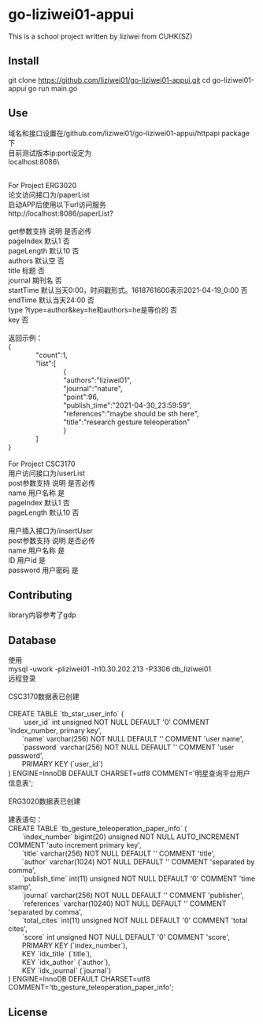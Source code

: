 # go-liziwei01-appui

This is a school project written by liziwei from CUHK(SZ)

## Install

git clone https://github.com/liziwei01/go-liziwei01-appui.git
cd go-liziwei01-appui
go run main.go

## Use

域名和接口设置在/github.com/liziwei01/go-liziwei01-appui/httpapi package下\
目前测试版本ip:port设定为\
localhost:8086\

\
For Project ERG3020\
论文访问接口为/paperList\
启动APP后使用以下url访问服务\
http://localhost:8086/paperList?\
\
get参数支持       说明                                                  是否必传\
pageIndex       默认1                                                    否\
pageLength      默认10                                                   否\
authors         默认空                                                   否\
title           标题                                                    否\
journal         期刊名                                                   否\
startTime       默认当天0:00，时间戳形式。1618761600表示2021-04-19_0:00      否\
endTime         默认当天24:00                                             否\
type            ?type=author&key=he和authors=he是等价的                    否\
key                                                                     否\
\
返回示例：\
{\
&emsp;&emsp;&emsp;&emsp;"count":1,\
&emsp;&emsp;&emsp;&emsp;"list":[\
&emsp;&emsp;&emsp;&emsp;&emsp;&emsp;&emsp;&emsp;{\
&emsp;&emsp;&emsp;&emsp;&emsp;&emsp;&emsp;&emsp;"authors":"liziwei01",\
&emsp;&emsp;&emsp;&emsp;&emsp;&emsp;&emsp;&emsp;"journal":"nature",\
&emsp;&emsp;&emsp;&emsp;&emsp;&emsp;&emsp;&emsp;"point":96,\
&emsp;&emsp;&emsp;&emsp;&emsp;&emsp;&emsp;&emsp;"publish_time":"2021-04-30_23:59:59",\
&emsp;&emsp;&emsp;&emsp;&emsp;&emsp;&emsp;&emsp;"references":"maybe should be sth here",\
&emsp;&emsp;&emsp;&emsp;&emsp;&emsp;&emsp;&emsp;"title":"research gesture teleoperation"\
&emsp;&emsp;&emsp;&emsp;&emsp;&emsp;&emsp;&emsp;}\
&emsp;&emsp;&emsp;&emsp;]\
}\
\
For Project CSC3170\
用户访问接口为/userList\
post参数支持     说明      是否必传\
name            用户名称     是\
pageIndex       默认1       否\
pageLength      默认10      否\
\
用户插入接口为/insertUser\
post参数支持     说明      是否必传\
name          用户名称     是\
ID            用户id      是\
password      用户密码     是

## Contributing

library内容参考了gdp

## Database

使用\
mysql -uwork -pliziwei01 -h10.30.202.213 -P3306 db_liziwei01\
远程登录\
\
CSC3170数据表已创建\
\
CREATE TABLE \`tb_star_user_info\` (\
&emsp;&emsp;\`user_id\` int unsigned NOT NULL DEFAULT '0' COMMENT 'index_number, primary key',\
&emsp;&emsp;\`name\` varchar(256) NOT NULL DEFAULT '' COMMENT 'user name',\
&emsp;&emsp;\`password\` varchar(256) NOT NULL DEFAULT '' COMMENT 'user password',\
&emsp;&emsp;PRIMARY KEY (\`user_id\`)\
) ENGINE=InnoDB DEFAULT CHARSET=utf8 COMMENT='明星查询平台用户信息表';\
\
ERG3020数据表已创建\
\
建表语句：\
CREATE TABLE \`tb_gesture_teleoperation_paper_info\` (\
&emsp;&emsp;\`index_number\` bigint(20) unsigned NOT NULL AUTO_INCREMENT COMMENT 'auto increment primary key',\
&emsp;&emsp;\`title\` varchar(256) NOT NULL DEFAULT '' COMMENT 'title',\
&emsp;&emsp;\`author\` varchar(1024) NOT NULL DEFAULT '' COMMENT 'separated by comma',\
&emsp;&emsp;\`publish_time\` int(11) unsigned NOT NULL DEFAULT '0' COMMENT 'time stamp',\
&emsp;&emsp;\`journal\` varchar(256) NOT NULL DEFAULT '' COMMENT 'publisher',\
&emsp;&emsp;\`references\` varchar(10240) NOT NULL DEFAULT '' COMMENT 'separated by comma',\
&emsp;&emsp;\`total_cites\` int(11) unsigned NOT NULL DEFAULT '0' COMMENT 'total cites',\
&emsp;&emsp;\`score\` int unsigned NOT NULL DEFAULT '0' COMMENT 'score',\
&emsp;&emsp;PRIMARY KEY (\`index_number\`),\
&emsp;&emsp;KEY \`idx_title\` (\`title\`),\
&emsp;&emsp;KEY \`idx_author\` (\`author\`),\
&emsp;&emsp;KEY \`idx_journal\` (\`journal\`)\
) ENGINE=InnoDB DEFAULT CHARSET=utf8 COMMENT='tb_gesture_teleoperation_paper_info';

## License

```
